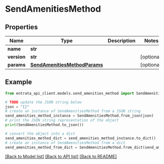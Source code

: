 # SendAmenitiesMethod


## Properties

Name | Type | Description | Notes
------------ | ------------- | ------------- | -------------
**name** | **str** |  | 
**version** | **str** |  | [optional] 
**params** | [**SendAmenitiesMethodParams**](SendAmenitiesMethodParams.md) |  | [optional] 

## Example

```python
from entrata_api_client.models.send_amenities_method import SendAmenitiesMethod

# TODO update the JSON string below
json = "{}"
# create an instance of SendAmenitiesMethod from a JSON string
send_amenities_method_instance = SendAmenitiesMethod.from_json(json)
# print the JSON string representation of the object
print(SendAmenitiesMethod.to_json())

# convert the object into a dict
send_amenities_method_dict = send_amenities_method_instance.to_dict()
# create an instance of SendAmenitiesMethod from a dict
send_amenities_method_from_dict = SendAmenitiesMethod.from_dict(send_amenities_method_dict)
```
[[Back to Model list]](../README.md#documentation-for-models) [[Back to API list]](../README.md#documentation-for-api-endpoints) [[Back to README]](../README.md)



